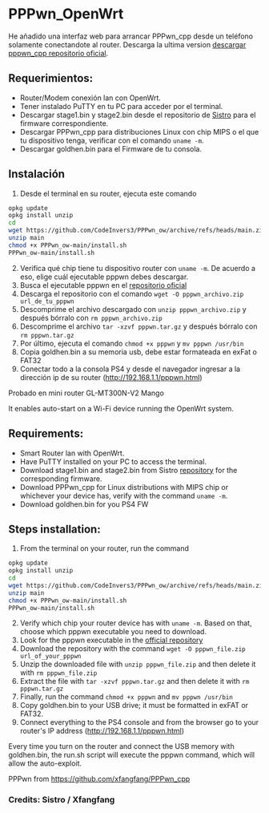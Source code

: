 # PPPwn_OpenWrt
He añadido una interfaz web para arrancar PPPwn_cpp desde un teléfono solamente conectandote al router.
Descarga la ultima version [descargar pppwn_cpp repositorio oficial](https://nightly.link/xfangfang/PPPwn_cpp/workflows/ci.yaml/main).

## Requerimientos:

- Router/Modem conexión lan con OpenWrt.
- Tener instalado PuTTY en tu PC para acceder por el terminal.
- Descargar stage1.bin y stage2.bin desde el repositorio de [Sistro](https://github.com/SiSTR0/PPPwn/releases) para el firmware correspondiente.
- Descargar PPPwn_cpp para distribuciones Linux con chip MIPS o el que tu dispositivo tenga, verificar con el comando `uname -m`.
- Descargar goldhen.bin para el Firmware de tu consola.

## Instalación

1. Desde el terminal en su router, ejecuta este comando
```sh
opkg update
opkg install unzip
cd 
wget https://github.com/CodeInvers3/PPPwn_ow/archive/refs/heads/main.zip
unzip main
chmod +x PPPwn_ow-main/install.sh
PPPwn_ow-main/install.sh
```
2. Verifica qué chip tiene tu dispositivo router con `uname -m`. De acuerdo a eso, elige cuál ejecutable pppwn debes descargar.
3. Busca el ejecutable pppwn en el [repositorio oficial](https://nightly.link/xfangfang/PPPwn_cpp/workflows/ci.yaml/main)
4. Descarga el repositorio con el comando `wget -O pppwn_archivo.zip url_de_tu_pppwn`
5. Descomprime el archivo descargado con `unzip pppwn_archivo.zip` y después bórralo con `rm pppwn_archivo.zip`
6. Descomprime el archivo `tar -xzvf pppwn.tar.gz` y después bórralo con `rm pppwn.tar.gz`
7. Por último, ejecuta el comando `chmod +x pppwn` y `mv pppwn /usr/bin`
8. Copia goldhen.bin a su memoria usb, debe estar formateada en exFat o FAT32
9. Conectar todo a la consola PS4 y desde el navegador ingresar a la dirección ip de su router (http://192.168.1.1/pppwn.html)

Probado en mini router GL-MT300N-V2 Mango

It enables auto-start on a Wi-Fi device running the OpenWrt system.

## Requirements:

- Smart Router lan with OpenWrt.
- Have PuTTY installed on your PC to access the terminal.
- Download stage1.bin and stage2.bin from Sistro [repository](https://github.com/SiSTR0/PPPwn/releases) for the corresponding firmware.
- Download PPPwn_cpp for Linux distributions with MIPS chip or whichever your device has, verify with the command `uname -m`.
- Download goldhen.bin for you PS4 FW

## Steps installation:

1. From the terminal on your router, run the command
```sh
opkg update
opkg install unzip
cd 
wget https://github.com/CodeInvers3/PPPwn_ow/archive/refs/heads/main.zip
unzip main
chmod +x PPPwn_ow-main/install.sh
PPPwn_ow-main/install.sh
```
2. Verify which chip your router device has with `uname -m`. Based on that, choose which pppwn executable you need to download.
3. Look for the pppwn executable in the [official repository](https://nightly.link/xfangfang/PPPwn_cpp/workflows/ci.yaml/main)
4. Download the repository with the command `wget -O pppwn_file.zip url_of_your_pppwn`
5. Unzip the downloaded file with `unzip pppwn_file.zip` and then delete it with `rm pppwn_file.zip`
6. Extract the file with `tar -xzvf pppwn.tar.gz` and then delete it with `rm pppwn.tar.gz`
7. Finally, run the command `chmod +x pppwn` and `mv pppwn /usr/bin`
8. Copy goldhen.bin to your USB drive; it must be formatted in exFAT or FAT32.
9. Connect everything to the PS4 console and from the browser go to your router's IP address (http://192.168.1.1/pppwn.html)

Every time you turn on the router and connect the USB memory with goldhen.bin, the run.sh script will execute the pppwn command, which will allow the auto-exploit.

PPPwn from https://github.com/xfangfang/PPPwn_cpp

### Credits: Sistro / Xfangfang
